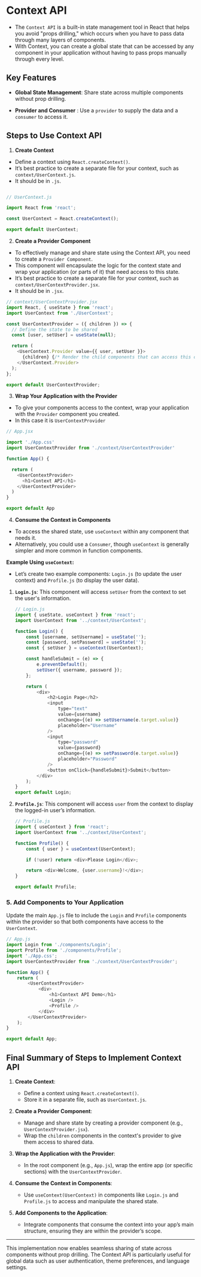 # Context API 

- The `Context API` is a built-in state management tool in React that helps you avoid "props drilling," which occurs when you have to pass data through many layers of components. 
- With Context, you can create a global state that can be accessed by any component in your application without having to pass props manually through every level.

## Key Features

- **Global State Management**: Share state across multiple components without prop drilling.

- **Provider and Consumer** : Use a `provider` to supply the data and a `consumer` to access it.


## Steps to Use Context API

1. **Create Context** 

- Define a context using `React.createContext()`. 
- It’s best practice to create a separate file for your context, such as `context/UserContext.js`.
- It should be in `.js`.

```javascript

// UserContext.js

import React from 'react';

const UserContext = React.createContext();

export default UserContext;

```

2. **Create a Provider Component**
- To effectively manage and share state using the Context API, you need to create a `Provider Component`.
- This component will encapsulate the logic for the context state and wrap your application (or parts of it) that need access to this state.
- It’s best practice to create a separate file for your context, such as `context/UserContextProvider.jsx`.
- It should be in `.jsx`.

``` javascript
// context/UserContextProvider.jsx
import React, { useState } from 'react';
import UserContext from './UserContext';

const UserContextProvider = ({ children }) => {
  // Define the state to be shared
  const [user, setUser] = useState(null);

  return (
    <UserContext.Provider value={{ user, setUser }}>
      {children} {/* Render the child components that can access this context */}
    </UserContext.Provider>
  );
};

export default UserContextProvider;

```
3. **Wrap Your Application with the Provider**
- To give your components access to the context, wrap your application with the `Provider` component you created.
- In this case it is `UserContextProvider`

```javascript
// App.jsx

import './App.css'
import UserContextProvider from './context/UserContextProvider'

function App() {

  return (
    <UserContextProvider>
      <h1>Context API</h1>
    </UserContextProvider>
  )
}

export default App
```

4. **Consume the Context in Components**
- To access the shared state, use `useContext` within any component that needs it. 
- Alternatively, you could use a `Consumer`, though `useContext` is generally simpler and more common in function components.

**Example Using `useContext`:**
- Let’s create two example components: `Login.js` (to update the user context) and `Profile.js` (to display the user data).

1. **`Login.js`**: This component will access `setUser` from the context to set the user's information.

   ```javascript
   // Login.js
   import { useState, useContext } from 'react';
   import UserContext from '../context/UserContext';

   function Login() {
       const [username, setUsername] = useState('');
       const [password, setPassword] = useState('');
       const { setUser } = useContext(UserContext);

       const handleSubmit = (e) => {
           e.preventDefault();
           setUser({ username, password });
       };

       return (
           <div>
               <h2>Login Page</h2>
               <input
                   type="text"
                   value={username}
                   onChange={(e) => setUsername(e.target.value)}
                   placeholder="Username"
               />
               <input
                   type="password"
                   value={password}
                   onChange={(e) => setPassword(e.target.value)}
                   placeholder="Password"
               />
               <button onClick={handleSubmit}>Submit</button>
           </div>
       );
   }
   export default Login;

2. **`Profile.js`**: This component will access `user` from the context to display the logged-in user’s information.

   ```javascript
   // Profile.js
   import { useContext } from 'react';
   import UserContext from '../context/UserContext';

   function Profile() {
       const { user } = useContext(UserContext);

       if (!user) return <div>Please Login</div>;

       return <div>Welcome, {user.username}!</div>;
   }

   export default Profile;

### 5. **Add Components to Your Application**

Update the main `App.js` file to include the `Login` and `Profile` components within the provider so that both components have access to the `UserContext`.

```javascript
// App.js
import Login from './components/Login';
import Profile from './components/Profile';
import './App.css';
import UserContextProvider from './context/UserContextProvider';

function App() {
    return (
        <UserContextProvider>
            <div>
                <h1>Context API Demo</h1>
                <Login />
                <Profile />
            </div>
        </UserContextProvider>
    );
}

export default App;
```

## Final Summary of Steps to Implement Context API

1. **Create Context**:
   - Define a context using `React.createContext()`.
   - Store it in a separate file, such as `UserContext.js`.

2. **Create a Provider Component**:
   - Manage and share state by creating a provider component (e.g., `UserContextProvider.jsx`).
   - Wrap the `children` components in the context's provider to give them access to shared data.

3. **Wrap the Application with the Provider**:
   - In the root component (e.g., `App.js`), wrap the entire app (or specific sections) with the `UserContextProvider`.

4. **Consume the Context in Components**:
   - Use `useContext(UserContext)` in components like `Login.js` and `Profile.js` to access and manipulate the shared state.

5. **Add Components to the Application**:
   - Integrate components that consume the context into your app’s main structure, ensuring they are within the provider’s scope.

---

This implementation now enables seamless sharing of state across components without prop drilling. The Context API is particularly useful for global data such as user authentication, theme preferences, and language settings.
